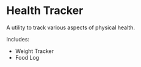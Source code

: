 # Health Tracker

A utility to track various aspects of physical health.

Includes:
- Weight Tracker
- Food Log